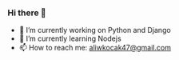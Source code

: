 ### Hi there 👋

- 🔭 I’m currently working on Python and Django
- 🌱 I’m currently learning Nodejs
- 📫 How to reach me: aliwkocak47@gmail.com


<!--
**KocakAli/KocakAli** is a ✨ _special_ ✨ repository because its `README.md` (this file) appears on your GitHub profile.

Here are some ideas to get you started:

- 
- 🌱 I’m currently learning Nodejs
- 👯 I’m looking to collaborate on ...
- 🤔 I’m looking for help with ...
- 💬 Ask me about help
- 📫 How to reach me: kocakali5834@gmail.com
- 😄 Pronouns: ...
- ⚡ Fun fact: ...
-->
